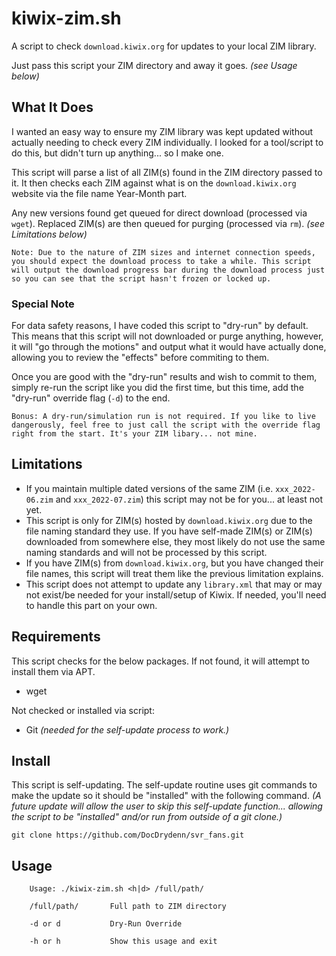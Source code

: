 # kiwix-zim.sh

A script to check `download.kiwix.org` for updates to your local ZIM library.

Just pass this script your ZIM directory and away it goes. *(see Usage below)*

## What It Does

I wanted an easy way to ensure my ZIM library was kept updated without actually needing to check every ZIM individually. I looked for a tool/script to do this, but didn't turn up anything... so I make one.

This script will parse a list of all ZIM(s) found in the ZIM directory passed to it. It then checks each ZIM against what is on the `download.kiwix.org` website via the file name Year-Month part.

Any new versions found get queued for direct download (processed via `wget`). Replaced ZIM(s) are then queued for purging (processed via `rm`). *(see Limitations below)*

```
Note: Due to the nature of ZIM sizes and internet connection speeds, you should expect the download process to take a while. This script will output the download progress bar during the download process just so you can see that the script hasn't frozen or locked up.
```

### Special Note

For data safety reasons, I have coded this script to "dry-run" by default. This means that this script will not downloaded or purge anything, however, it will "go through the motions" and output what it would have actually done, allowing you to review the "effects" before commiting to them.

Once you are good with the "dry-run" results and wish to commit to them, simply re-run the script like you did the first time, but this time, add the "dry-run" override flag (`-d`) to the end.

```
Bonus: A dry-run/simulation run is not required. If you like to live dangerously, feel free to just call the script with the override flag right from the start. It's your ZIM libary... not mine.
```

## Limitations

- If you maintain multiple dated versions of the same ZIM (i.e. `xxx_2022-06.zim` and `xxx_2022-07.zim`) this script may not be for you... at least not yet.
- This script is only for ZIM(s) hosted by `download.kiwix.org` due to the file naming standard they use. If you have self-made ZIM(s) or ZIM(s) downloaded from somewhere else, they most likely do not use the same naming standards and will not be processed by this script.
- If you have ZIM(s) from `download.kiwix.org`, but you have changed their file names, this script will treat them like the previous limitation explains.
- This script does not attempt to update any `library.xml` that may or may not exist/be needed for your install/setup of Kiwix. If needed, you'll need to handle this part on your own.

## Requirements

This script checks for the below packages. If not found, it will attempt to install them via APT.

- wget

Not checked or installed via script:

- Git *(needed for the self-update process to work.)*

## Install

This script is self-updating. The self-update routine uses git commands to make the update so it should be "installed" with the following command.
*(A future update will allow the user to skip this self-update function... allowing the script to be "installed" and/or run from outside of a git clone.)*

```
git clone https://github.com/DocDrydenn/svr_fans.git
```

## Usage

```
    Usage: ./kiwix-zim.sh <h|d> /full/path/

    /full/path/       Full path to ZIM directory

    -d or d           Dry-Run Override

    -h or h           Show this usage and exit
```
